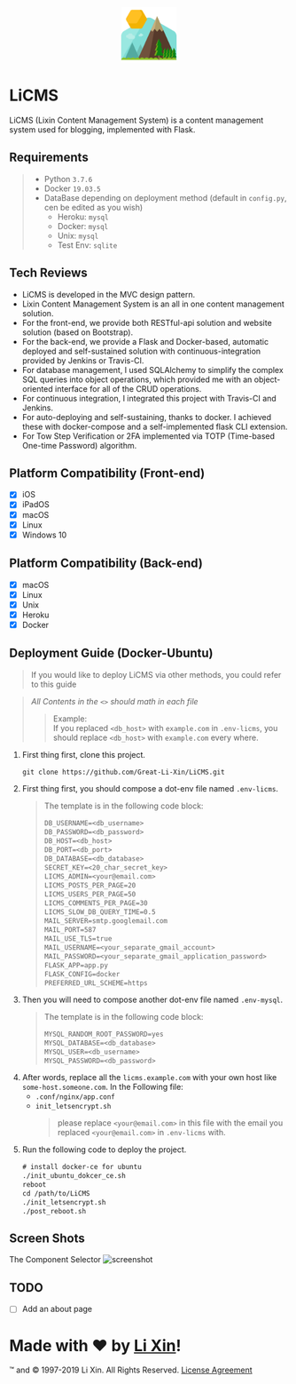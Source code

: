 <p align="center"><a href="app_core/static/img/logo.svg" target="_blank" rel="noopener noreferrer"><img width="100" src="app_core/static/img/logo.svg" alt="Vue logo"></a></p>

# LiCMS
LiCMS (Lixin Content Management System) is a content management system used for blogging, implemented with Flask.

## Requirements
> - Python `3.7.6`
> - Docker `19.03.5`
> - DataBase depending on deployment method (default in `config.py`, cen be edited as you wish)
>   - Heroku: `mysql`
>   - Docker: `mysql`
>   - Unix: `mysql`
>   - Test Env: `sqlite`

## Tech Reviews
- LiCMS is developed in the MVC design pattern. 
- Lixin Content Management System is an all in one content management solution.
- For the front-end, we provide both RESTful-api solution and website solution (based on Bootstrap).
- For the back-end, we provide a Flask and Docker-based, automatic deployed and self-sustained solution with continuous-integration provided by Jenkins or Travis-CI.
- For database management, I used SQLAlchemy to simplify the complex SQL queries into object operations, which provided me with an object-oriented interface for all of the CRUD operations.
- For continuous integration, I integrated this project with Travis-CI and Jenkins.
- For auto-deploying and self-sustaining, thanks to docker. I achieved these with docker-compose and a self-implemented flask CLI extension.
- For Tow Step Verification or 2FA implemented via TOTP (Time-based One-time Password) algorithm.

## Platform Compatibility (Front-end)
- [x] iOS
- [x] iPadOS
- [x] macOS
- [x] Linux
- [x] Windows 10

## Platform Compatibility (Back-end)
- [x] macOS
- [x] Linux
- [x] Unix
- [x] Heroku
- [x] Docker

## Deployment Guide (Docker-Ubuntu)
> If you would like to deploy LiCMS via other methods, you could refer to this guide

> *All Contents in the `<>` should math in each file*
> > Example:  
> > If you replaced `<db_host>` with `example.com` in `.env-licms`, you should replace `<db_host>` with `example.com` every where.

1. First thing first, clone this project.
    ```shell script
    git clone https://github.com/Great-Li-Xin/LiCMS.git
    ```
1. First thing first, you should compose a dot-env file named `.env-licms`.
    > The template is in the following code block:
    > ```text
    > DB_USERNAME=<db_username>
    > DB_PASSWORD=<db_password>
    > DB_HOST=<db_host>
    > DB_PORT=<db_port>
    > DB_DATABASE=<db_database>
    > SECRET_KEY=<20_char_secret_key>
    > LICMS_ADMIN=<your@email.com>
    > LICMS_POSTS_PER_PAGE=20
    > LICMS_USERS_PER_PAGE=50
    > LICMS_COMMENTS_PER_PAGE=30
    > LICMS_SLOW_DB_QUERY_TIME=0.5
    > MAIL_SERVER=smtp.googlemail.com
    > MAIL_PORT=587
    > MAIL_USE_TLS=true
    > MAIL_USERNAME=<your_separate_gmail_account>
    > MAIL_PASSWORD=<your_separate_gmail_application_password>
    > FLASK_APP=app.py
    > FLASK_CONFIG=docker
    > PREFERRED_URL_SCHEME=https
    > ```
1. Then you will need to compose another dot-env file named `.env-mysql`.
    > The template is in the following code block:
    > ```text
    > MYSQL_RANDOM_ROOT_PASSWORD=yes
    > MYSQL_DATABASE=<db_database>
    > MYSQL_USER=<db_username>
    > MYSQL_PASSWORD=<db_password>
    > ```
1. After words, replace all the `licms.example.com` with your own host like `some-host.someone.com`.
    In the Following file:
    - `.conf/nginx/app.conf`
    - `init_letsencrypt.sh`
      > please replace `<your@email.com>` in this file with the email you replaced `<your@email.com>` in `.env-licms` with.
1. Run the following code to deploy the project.
    ```shell script
    # install docker-ce for ubuntu
    ./init_ubuntu_dokcer_ce.sh
    reboot
    cd /path/to/LiCMS
    ./init_letsencrypt.sh
    ./post_reboot.sh
    ```

## Screen Shots
The Component Selector
![screenshot](screenshot/screenshot.png)

## TODO
- [ ] Add an about page

# Made with ❤ by [Li Xin](https://github.com/Great-Li-Xin)!
™ and © 1997-2019 Li Xin. All Rights Reserved. [License Agreement](./LICENSE)
